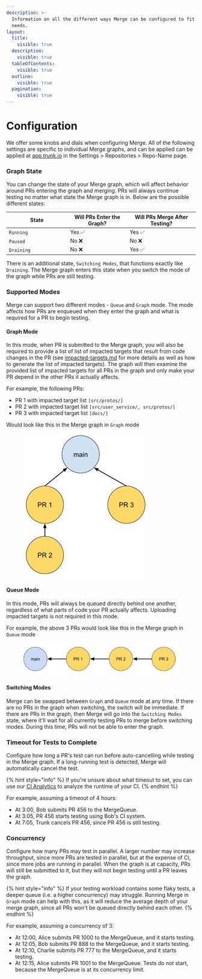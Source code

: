 ```yaml
---
description: >-
  Information on all the different ways Merge can be configured to fit your
  needs.
layout:
  title:
    visible: true
  description:
    visible: true
  tableOfContents:
    visible: true
  outline:
    visible: true
  pagination:
    visible: true
---
```


# Configuration

We offer some knobs and dials when configuring Merge. All of the following settings are specific to individual Merge graphs, and can be applied can be applied at [app.trunk.io](https://app.trunk.io) in the Settings > Repositories > Repo-Name page.

### Graph State

You can change the state of your Merge graph, which will affect behavior around PRs entering the graph and merging. PRs will always continue testing no matter what state the Merge graph is in. Below are the possible different states:

<table><thead><tr><th width="149">State</th><th>Will PRs Enter the Graph?</th><th>Will PRs Merge After Testing?</th></tr></thead><tbody><tr><td><code>Running</code></td><td>Yes <span data-gb-custom-inline data-tag="emoji" data-code="2705">✅</span></td><td>Yes <span data-gb-custom-inline data-tag="emoji" data-code="2705">✅</span></td></tr><tr><td><code>Paused</code></td><td>No <span data-gb-custom-inline data-tag="emoji" data-code="274c">❌</span></td><td>No <span data-gb-custom-inline data-tag="emoji" data-code="274c">❌</span></td></tr><tr><td><code>Draining</code></td><td>No <span data-gb-custom-inline data-tag="emoji" data-code="274c">❌</span></td><td>Yes <span data-gb-custom-inline data-tag="emoji" data-code="2705">✅</span></td></tr></tbody></table>

There is an additional state, `Switching Modes`, that functions exactly like `Draining`. The Merge graph enters this state when you switch the mode of the graph while PRs are still testing.

### Supported Modes

Merge can support two different modes - `Queue` and `Graph` mode. The mode affects how PRs are enqueued when they enter the graph and what is required for a PR to begin testing.

#### Graph Mode

In this mode, when PR is submitted to the Merge graph, you will also be required to provide a list of list of impacted targets that result from code changes in the PR (see [impacted-targets.md](impacted-targets.md "mention") for more details as well as how to generate the list of impacted targets). The graph will then examine the provided list of impacted targets for all PRs in the graph and only make your PR depend in the other PRs it actually affects.

For example, the following PRs:

* PR 1 with impacted target list `[src/protos/]`
* PR 2 with impacted target list `[src/user_service/, src/protos/]`
* PR 3 with impacted target list `[docs/]`

Would look like this in the Merge graph in `Graph` mode

<figure><img src="../.gitbook/assets/image (19).png" alt="" width="332"><figcaption></figcaption></figure>

#### Queue Mode

In this mode, PRs will always be queued directly behind one another, regardless of what parts of code your PR actually affects. Uploading impacted targets is not required in this mode.

For example, the above 3 PRs would look like this in the Merge graph in `Queue` mode

<figure><img src="../.gitbook/assets/image (20).png" alt=""><figcaption></figcaption></figure>

#### Switching Modes

Merge can be swapped between `Graph` and `Queue` mode at any time. If there are no PRs in the graph when switching, the switch will be immediate. If there are PRs in the graph, then Merge will go into the `Switching Modes` state, where it'll wait for all currently testing PRs to merge before switching modes. During this time, PRs will not be able to enter the graph.

### Timeout for Tests to Complete

Configure how long a PR's test can run before auto-cancelling while testing in the Merge graph. If a long-running test is detected, Merge will automatically cancel the test.

{% hint style="info" %}
If you're unsure about what timeout to set, you can use our [CI Analytics](https://trunk.io/products/ci-analytics) to analyze the runtime of your CI.
{% endhint %}

For example, assuming a timeout of 4 hours:

* At 3:00, Bob submits PR 456 to the MergeQueue.
* At 3:05, PR 456 starts testing using Bob's CI system.
* At 7:05, Trunk cancels PR 456, since PR 456 is still testing.

### Concurrency

Configure how many PRs may test in parallel. A larger number may increase throughput, since more PRs are tested in parallel, but at the expense of CI, since more jobs are running in parallel. When the graph is at capacity, PRs will still be submitted to it, but they will not begin testing until a PR leaves the graph.

{% hint style="info" %}
If your testing workload contains some flaky tests, a deeper queue (i.e. a higher concurrency) may struggle. Running Merge in `Graph` mode can help with this, as it will reduce the average depth of your merge graph, since all PRs won't be queued directly behind each other.
{% endhint %}

For example, assuming a concurrency of 3:

* At 12:00, Alice submits PR 1000 to the MergeQueue, and it starts testing.
* At 12:05, Bob submits PR 888 to the MergeQueue, and it starts testing.
* At 12:10, Charlie submits PR 777 to the MergeQueue, and it starts testing.
* At 12:15, Alice submits PR 1001 to the MergeQueue. Tests do not start, because the MergeQueue is at its concurrency limit.

